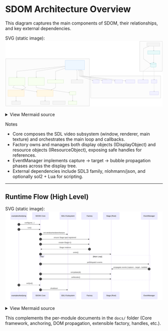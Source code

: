 # SDOM Architecture Overview

This diagram captures the main components of SDOM, their relationships, and key external dependencies.

SVG (static image):
![Architecture Diagram](diagrams/architecture_overview/diagram-01.svg)

<details>
<summary>View Mermaid source</summary>

```mermaid-norender
%%{init: { 'theme': 'neutral', 'flowchart': { 'curve': 'linear' } }}%%
flowchart TB

  %% Styling
  classDef core fill:#eef7ff,stroke:#4a90e2,color:#1a3b5d,stroke-width:1px
  classDef mod  fill:#f7fff0,stroke:#7bb661,color:#234d20,stroke-width:1px
  classDef iface fill:#fff8e6,stroke:#f0ad4e,color:#5a4500,stroke-width:1px
  classDef util fill:#f5f5f5,stroke:#999,color:#333,stroke-width:1px
  classDef dep  fill:#f2f2ff,stroke:#7c6fe6,color:#262262,stroke-width:1px
  classDef bin  fill:#e8f9f9,stroke:#22a6b3,color:#125a63,stroke-width:1px

  %% Application / Build
  subgraph APP[Application & Build]
    direction TB
    EX[examples/test/prog]:::bin
    LIB[(libSDOM.a)]:::bin
    CMake[CMake Build System]:::util
    EX -->|links| LIB
  end

  %% SDOM Library internals
  subgraph SDOM[SDOM Library]
    direction TB

  Core["Core (Singleton)\n- run(), configure\n- getFactory(), getStage()\n- SDL window/renderer/texture\n- onInit/onUpdate/onEvent/onRender"]:::core

  Factory["Factory\n- registerType<T>()\n- create<T>()\n- own/manage objects\n- orphan/future-child handling"]:::mod

  EventMgr["EventManager\n- add/removeListener\n- dispatch()\n- capture/target/bubble"]:::mod

  Stage["Stage (Root IDisplayObject)"]:::mod

  IDO["IDisplayObject (interface)\n- visual tree\n- events\n- layout/anchor"]:::iface

  IRO["IResourceObject (interface)\n- data/config\n- assets"]:::iface

  DomHandle["DomHandle<T>"]:::util
  ResHandle["ResHandle<T>"]:::util

    SDLUtils[SDOM_SDL_Utils]:::util
  UnitTests["IUnitTest / Unit tests"]:::util

    Event[Event]:::mod
    EventType[EventType]:::mod

    Core --> Factory
    Core --> EventMgr
    Core --> Stage
    Core --> SDLUtils

    Factory --> IDO
    Factory --> IRO
    IDO --> DomHandle
    IRO --> ResHandle

    EventMgr --> Event
    Event --> EventType

    Stage --> IDO
  end

  %% External dependencies
  subgraph EXT[External Dependencies]
    direction TB
    SDL3[SDL3]:::dep
    SDLimg[SDL3_image]:::dep
    SDLttf[SDL3_ttf]:::dep
    SDLmix[SDL3_mixer]:::dep
    JSON[nlohmann/json]:::dep
    Sol2[sol2]:::dep
    Lua[Lua 5.3/5.4]:::dep
  end

  %% Edges between areas
  Core --> SDL3
  Core --> SDLimg
  Core --> SDLttf
  Core --> SDLmix

  LIB -. uses .-> JSON
  LIB -. optional: bindings .-> Sol2
  Sol2 -. links .-> Lua

  CMake -->|produces| LIB
  CMake -->|builds| EX
```

</details>

Notes
- Core composes the SDL video subsystem (window, renderer, main texture) and orchestrates the main loop and callbacks.
- Factory owns and manages both display objects (IDisplayObject) and resource objects (IResourceObject), exposing safe handles for references.
- EventManager implements capture → target → bubble propagation phases across the display tree.
- External dependencies include SDL3 family, nlohmann/json, and optionally sol2 + Lua for scripting.

---

## Runtime Flow (High Level)

SVG (static image):
![Runtime Flow](diagrams/architecture_overview/diagram-02.svg)

<details>
<summary>View Mermaid source</summary>

```mermaid-norender
sequenceDiagram
  autonumber
  participant Prog as examples/test/prog
  participant Core as SDOM::Core
  participant SDL as SDL3 Subsystem
  participant Factory as Factory
  participant Stage as Stage (Root)
  participant EM as EventManager

  Prog->>Core: configure(...)
  Prog->>Core: run()
  Core->>SDL: init window/renderer/texture
  Core->>Factory: ensure Stage type registered
  Core->>Factory: create<Stage>()
  Factory-->>Core: Stage instance
  Core->>Stage: onInit()
  loop Main Loop
    Core->>EM: poll/dispatch events
    EM->>Stage: propagate events (capture→target→bubble)
    Core->>Stage: onUpdate(dt)
    Core->>Stage: onRender()
  end
  Prog-->>Core: onQuit()
  Core->>SDL: shutdown
```

</details>

This complements the per-module documents in the `docs/` folder (Core framework, anchoring, DOM propagation, extensible factory, handles, etc.).